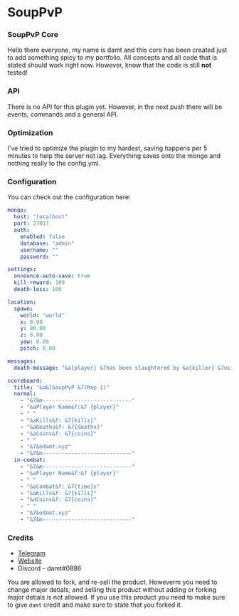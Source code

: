 # SoupPvP

### SoupPvP Core
Hello there everyone, my name is damt and this core has been created just to add something spicy to my portfolio. All concepts and all code that is stated should work right now. 
However, know that the code is still **not** tested!

### API
There is no API for this plugin yet. However, in the next push there will be events, commands and a general API.

### Optimization
I've tried to optimize the plugin to my hardest, saving happens per 5 minutes to help the server not lag. Everything saves onto the mongo and nothing really to the config.yml.

### Configuration
You can check out the configuration here:

```yml
mongo:
  host: "localhost"
  port: 27017
  auth:
    enabled: false
    database: "admin"
    username: ""
    password: ""

settings:
  announce-auto-save: true
  kill-reward: 100
  death-loss: 100

location:
  spawn:
    world: "world"
    x: 0.00
    y: 80.00
    z: 0.00
    yaw: 0.00
    pitch: 0.00

messages:
  death-message: "&a{player} &7has been slaughtered by &a{killer} &7using &a{reason}"

scoreboard:
  title: "&a&lSoupPvP &7(Map 1)"
  normal:
    - "&7&m----------------------------"
    - "&aPlayer Name&f:&7 {player}"
    - " "
    - "&aKills&f: &7{kills}"
    - "&aDeaths&f: &7{deaths}"
    - "&aCoins&f: &7{coins}"
    - " "
    - "&7&odamt.xyz"
    - "&7&m----------------------------"
  in-combat:
    - "&7&m----------------------------"
    - "&aPlayer Name&f:&7 {player}"
    - " "
    - "&aCombat&f: &7{time}s"
    - "&aKills&f: &7{kills}"
    - "&aCoins&f: &7{coins}"
    - " "
    - "&7&odamt.xyz"
    - "&7&m----------------------------"
```

### Credits

* [Telegram](https://t.me/therealdamt)
* [Website](https://damt.xyz)
* Discord - damt#0886

You are allowed to fork, and re-sell the product. Howeverm you need to change major detials, and selling this product without adding or forking major detials is not allowed. If you use this product you need to make sure to give ``damt`` credit and make sure to state that you forked it.
